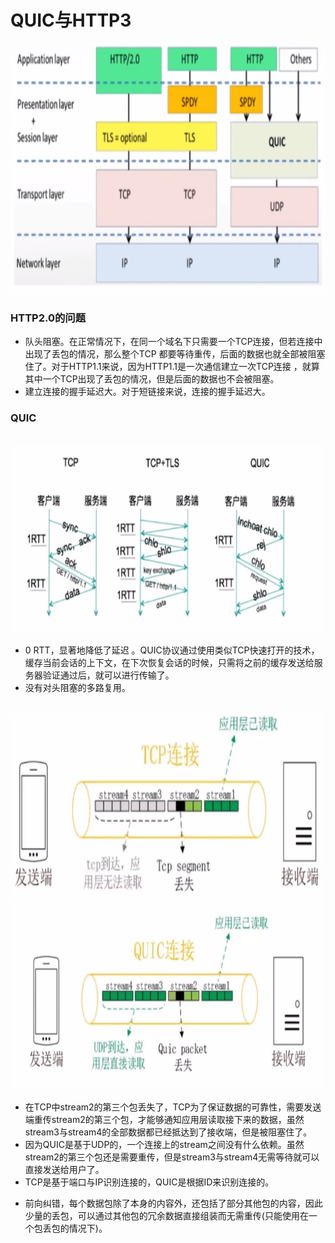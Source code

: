 # QUIC与HTTP3 
<img src="https://github.com/ella-z/studyNotes/blob/master/HTTP%E5%8D%8F%E8%AE%AE/images/QUIC%E4%B8%8EHTTP3%20.PNG" alt="" width="600px" height="400px">

### HTTP2.0的问题
- 队头阻塞。在正常情况下，在同一个域名下只需要一个TCP连接，但若连接中出现了丢包的情况，那么整个TCP
都要等待重传，后面的数据也就全部被阻塞住了。对于HTTP1.1来说，因为HTTP1.1是一次通信建立一次TCP连接
，就算其中一个TCP出现了丢包的情况，但是后面的数据也不会被阻塞。
- 建立连接的握手延迟大。对于短链接来说，连接的握手延迟大。

### QUIC
<br>
<img src="https://github.com/ella-z/studyNotes/blob/master/HTTP%E5%8D%8F%E8%AE%AE/images/QUIC%E7%9A%840RTT%20.PNG" alt="" width="500px" height="300px">

- 0 RTT，显著地降低了延迟 。QUIC协议通过使用类似TCP快速打开的技术，缓存当前会话的上下文，在下次恢复会话的时候，只需将之前的缓存发送给服务器验证通过后，就可以进行传输了。
- 没有对头阻塞的多路复用。
<br>
<img src="https://github.com/ella-z/studyNotes/blob/master/HTTP%E5%8D%8F%E8%AE%AE/images/TCP.PNG" alt="TCP" width="500px" height="300px">
<img src="https://github.com/ella-z/studyNotes/blob/master/HTTP%E5%8D%8F%E8%AE%AE/images/QUIC%2BUDP.PNG" alt="QUIC+UDP" width="500px" height="300px">

   + 在TCP中stream2的第三个包丢失了，TCP为了保证数据的可靠性，需要发送端重传stream2的第三个包，才能够通知应用层读取接下来的数据，虽然stream3与stream4的全部数据都已经抵达到了接收端，但是被阻塞住了。
   + 因为QUIC是基于UDP的，一个连接上的stream之间没有什么依赖。虽然stream2的第三个包还是需要重传，但是stream3与stream4无需等待就可以直接发送给用户了。
   + TCP是基于端口与IP识别连接的，QUIC是根据ID来识别连接的。
- 前向纠错，每个数据包除了本身的内容外，还包括了部分其他包的内容，因此少量的丢包，可以通过其他包的冗余数据直接组装而无需重传(只能使用在一个包丢包的情况下)。
